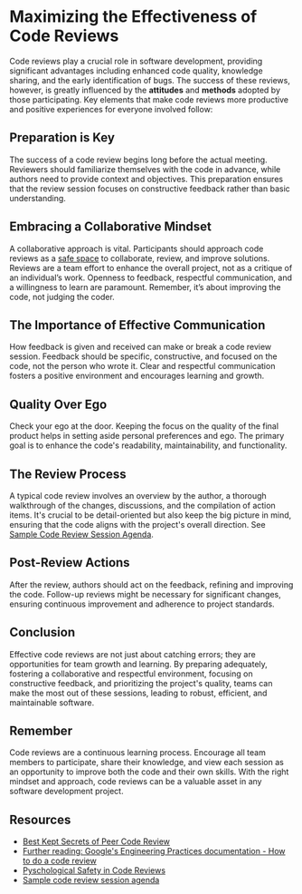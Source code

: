 # Maximizing the Effectiveness of Code Reviews

Code reviews play a crucial role in software development, providing significant advantages including enhanced code quality, knowledge sharing, and the early identification of bugs. The success of these reviews, however, is greatly influenced by the **attitudes** and **methods** adopted by those participating. Key elements that make code reviews more productive and positive experiences for everyone involved follow:

## Preparation is Key
The success of a code review begins long before the actual meeting. Reviewers should familiarize themselves with the code in advance, while authors need to provide context and objectives. This preparation ensures that the review session focuses on constructive feedback rather than basic understanding.

## Embracing a Collaborative Mindset
A collaborative approach is vital. Participants should approach code reviews as a [safe space](https://www.youtube.com/watch?v=IH67P7EMnt0) to collaborate, review, and improve solutions.  Reviews are a team effort to enhance the overall project, not as a critique of an individual’s work. Openness to feedback, respectful communication, and a willingness to learn are paramount. Remember, it’s about improving the code, not judging the coder.

## The Importance of Effective Communication
How feedback is given and received can make or break a code review session. Feedback should be specific, constructive, and focused on the code, not the person who wrote it. Clear and respectful communication fosters a positive environment and encourages learning and growth.

## Quality Over Ego
Check your ego at the door.  Keeping the focus on the quality of the final product helps in setting aside personal preferences and ego. The primary goal is to enhance the code's readability, maintainability, and functionality.

## The Review Process
A typical code review involves an overview by the author, a thorough walkthrough of the changes, discussions, and the compilation of action items. It's crucial to be detail-oriented but also keep the big picture in mind, ensuring that the code aligns with the project's overall direction.  See [Sample Code Review Session Agenda](sample-agenda.md).

## Post-Review Actions
After the review, authors should act on the feedback, refining and improving the code. Follow-up reviews might be necessary for significant changes, ensuring continuous improvement and adherence to project standards.

## Conclusion
Effective code reviews are not just about catching errors; they are opportunities for team growth and learning. By preparing adequately, fostering a collaborative and respectful environment, focusing on constructive feedback, and prioritizing the project's quality, teams can make the most out of these sessions, leading to robust, efficient, and maintainable software.

## Remember
Code reviews are a continuous learning process. Encourage all team members to participate, share their knowledge, and view each session as an opportunity to improve both the code and their own skills. With the right mindset and approach, code reviews can be a valuable asset in any software development project.

## Resources

- [Best Kept Secrets of Peer Code Review](https://static1.smartbear.co/smartbear/media/pdfs/best-kept-secrets-of-peer-code-review_redirected.pdf)
- [Further reading: Google's Engineering Practices documentation - How to do a code review](https://google.github.io/eng-practices/review/reviewer/)
- [Pyschological Safety in Code Reviews](https://www.youtube.com/watch?v=IH67P7EMnt0)
- [Sample code review session agenda](sample-agenda.md)
